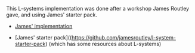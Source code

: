
This L-systems implementation was done after a workshop James Routley gave, and using James' starter pack.

- [James' implementation](https://routley.io/l-system/index.html)

- [James' starter pack]((https://github.com/jamesroutley/l-system-starter-pack) (which has some resources about L-systems)


